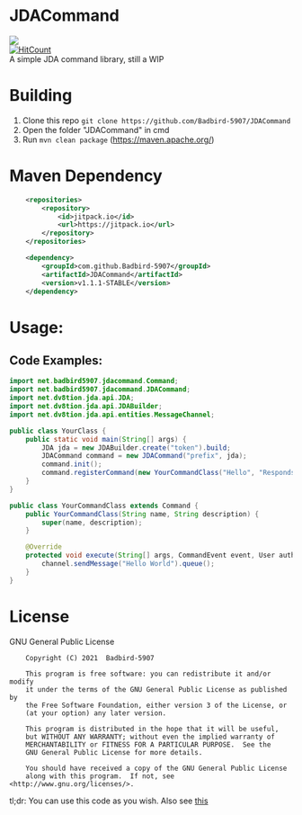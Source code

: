 # JDACommand
[![](https://jitpack.io/v/Badbird-5907/JDACommand.svg)](https://jitpack.io/#Badbird-5907/JDACommand) <br>
[![HitCount](http://hits.dwyl.com/Badbird-5907/JDACommand.svg)](http://hits.dwyl.com/Badbird-5907/JDACommand) <br>
A simple JDA command library, still a WIP
# Building
1. Clone this repo `git clone https://github.com/Badbird-5907/JDACommand`
2. Open the folder "JDACommand" in cmd
3. Run `mvn clean package` (https://maven.apache.org/)

# Maven Dependency
```xml
	<repositories>
		<repository>
		    <id>jitpack.io</id>
		    <url>https://jitpack.io</url>
		</repository>
	</repositories>
```
```xml
	<dependency>
	    <groupId>com.github.Badbird-5907</groupId>
	    <artifactId>JDACommand</artifactId>
	    <version>v1.1.1-STABLE</version>
	</dependency>
```

# Usage:

## Code Examples:

```java
import net.badbird5907.jdacommand.Command;
import net.badbird5907.jdacommand.JDACommand;
import net.dv8tion.jda.api.JDA;
import net.dv8tion.jda.api.JDABuilder;
import net.dv8tion.jda.api.entities.MessageChannel;

public class YourClass {
    public static void main(String[] args) {
        JDA jda = new JDABuilder.create("token").build;
        JDACommand command = new JDACommand("prefix", jda);
        command.init();
        command.registerCommand(new YourCommandClass("Hello", "Responds With \"Hello World\""));
    }
}

public class YourCommandClass extends Command {
    public YourCommandClass(String name, String description) {
        super(name, description);
    }

    @Override
    protected void execute(String[] args, CommandEvent event, User author, Guild guild, MessageChannel channel) {
        channel.sendMessage("Hello World").queue();
    }
}
```
# License
GNU General Public License
```
    Copyright (C) 2021  Badbird-5907

    This program is free software: you can redistribute it and/or modify
    it under the terms of the GNU General Public License as published by
    the Free Software Foundation, either version 3 of the License, or
    (at your option) any later version.

    This program is distributed in the hope that it will be useful,
    but WITHOUT ANY WARRANTY; without even the implied warranty of
    MERCHANTABILITY or FITNESS FOR A PARTICULAR PURPOSE.  See the
    GNU General Public License for more details.

    You should have received a copy of the GNU General Public License
    along with this program.  If not, see <http://www.gnu.org/licenses/>.
```
tl;dr: You can use this code as you wish.
Also see [this](https://github.com/Badbird-5907/JDACommand/blob/master/license.md)